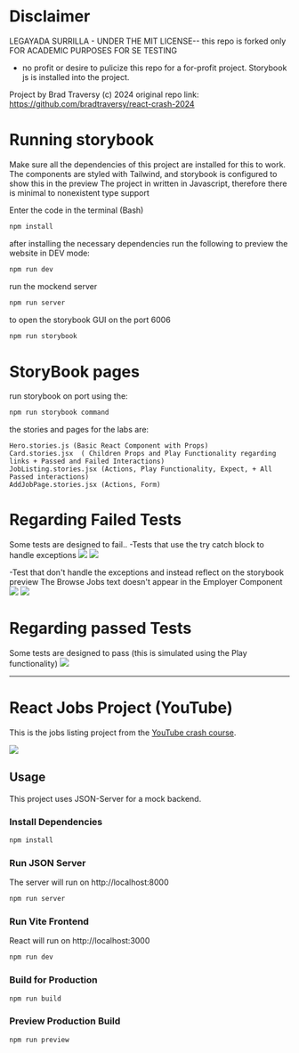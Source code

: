 # Disclaimer

LEGAYADA SURRILLA - UNDER THE MIT LICENSE-- this repo is forked only FOR ACADEMIC PURPOSES FOR SE TESTING

- no profit or desire to pulicize this repo for a for-profit project. Storybook js is installed into the project.

Project by Brad Traversy (c) 2024
original repo link: https://github.com/bradtraversy/react-crash-2024

# Running storybook

Make sure all the dependencies of this project are installed for this to work.
The components are styled with Tailwind, and storybook is configured to show this in the preview
The project in written in Javascript, therefore there is minimal to nonexistent type support

Enter the code in the terminal (Bash)

```bash
npm install
```

after installing the necessary dependencies run the following to preview the website in DEV mode:

```bash
npm run dev
```

run the mockend server

```bash
npm run server
```

to open the storybook GUI on the port 6006

```bash
npm run storybook
```

# StoryBook pages

run storybook on port using the:

```bash
npm run storybook command
```

the stories and pages for the labs are:

```
Hero.stories.js (Basic React Component with Props)
Card.stories.jsx  ( Children Props and Play Functionality regarding links + Passed and Failed Interactions)
JobListing.stories.jsx (Actions, Play Functionality, Expect, + All Passed interactions)
AddJobPage.stories.jsx (Actions, Form)

```

# Regarding Failed Tests

Some tests are designed to fail..
-Tests that use the try catch block to handle exceptions
<img src="public\NavigateToAddJobsPageError.png" />
<img src="public\NavigateToJobsPageError.png" />

-Test that don't handle the exceptions and instead reflect on the storybook preview
The Browse Jobs text doesn't appear in the Employer Component
<img src="public\EmployerErrorWHereTestNotWithinCanvas.png" />
<img src="public\EmployerErrorWHereTestNotWithinCanvasExplain.png" />

# Regarding passed Tests

Some tests are designed to pass (this is simulated using the Play functionality)
<img src="public\SucessPlayInteractionInComponent.png" />

---

# React Jobs Project (YouTube)

This is the jobs listing project from the [YouTube crash course](https://youtu.be/LDB4uaJ87e0).

<img src="public/screen.png" />

## Usage

This project uses JSON-Server for a mock backend.

### Install Dependencies

```bash
npm install
```

### Run JSON Server

The server will run on http://localhost:8000

```bash
npm run server
```

### Run Vite Frontend

React will run on http://localhost:3000

```bash
npm run dev
```

### Build for Production

```bash
npm run build
```

### Preview Production Build

```bash
npm run preview
```
